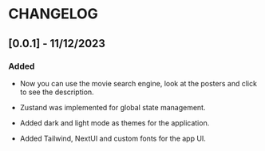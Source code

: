 # CHANGELOG

## [0.0.1] - 11/12/2023

### Added

- Now you can use the movie search engine, look at the posters and click to see the description.

- Zustand was implemented for global state management.

- Added dark and light mode as themes for the application.

- Added Tailwind, NextUI and custom fonts for the app UI.